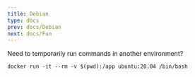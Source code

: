 ```yaml
---
title: Debian
type: docs
prev: docs/Debian
next: docs/Fun
---
```


Need to temporarily run commands in another environment?
```
docker run -it --rm -v $(pwd):/app ubuntu:20.04 /bin/bash
```
